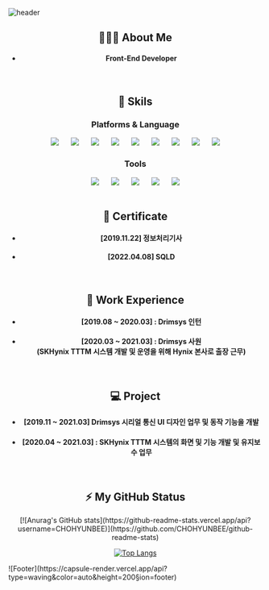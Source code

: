 ![header](https://capsule-render.vercel.app/api?type=Waving&color=auto&height=300&section=header&text=HyunBee%20Cho&fontSize=90)

<div align="center">
<h2>🙋🏻‍♀️ About Me</h2>
<ul>
<li><h4>Front-End Developer</h4></li>
</ul>
<br/>

<h2>💪 Skils</h2>
<h3>Platforms & Language</h3>
<div>
<img src="https://img.shields.io/badge/Java-007396?style=flat-square&logo=Java&logoColor=white" style="height : auto; margin-left : 10px; margin-right : 10px;"/>
<img src="https://img.shields.io/badge/JavaScript-F7DF1E?style=flat-square&logo=JavaScript&logoColor=white" style="height : auto; margin-left : 10px; margin-right : 10px;"/>
<img src="https://img.shields.io/badge/jQuery-0769AD?style=flat-square&logo=jQuery&logoColor=white" style="height : auto; margin-left : 10px; margin-right : 10px;"/>
<img src="https://img.shields.io/badge/C-A8B9CC?style=flat-square&logo=C&logoColor=white" style="height : auto; margin-left : 10px; margin-right : 10px;"/>
<img src="https://img.shields.io/badge/C%23-%23239120.svg?style=flat-square&logo=c-sharp&logoColor=white"  style="height : auto; margin-left : 10px; margin-right : 10px;"/>
<img src="https://img.shields.io/badge/HTML5-E34F26?style=flat-square&logo=HTML5&logoColor=white" style="height : auto; margin-left : 10px; margin-right : 10px;"/>
<img src="https://img.shields.io/badge/CSS3-1572B6?style=flat-square&logo=CSS3&logoColor=white" style="height : auto; margin-left : 10px; margin-right : 10px;"/>
<img src="https://img.shields.io/badge/MySQL-4479A1?style=flat-square&logo=MySQL&logoColor=white" style="height : auto; margin-left : 10px; margin-right : 10px;"/>
<img src="https://img.shields.io/badge/Oracle-F80000?style=flat-square&logo=Oracle&logoColor=white" style="height : auto; margin-left : 10px; margin-right : 10px;"/>
</div>
<div>
<h3>Tools</h3>
<img src="https://img.shields.io/badge/VisualStudio-5C2D91?style=flat-square&logo=VisualStudio&logoColor=white" style="height : auto; margin-left : 10px; margin-right : 10px;"/>
<img src="https://img.shields.io/badge/VisualStudioCode-007ACC?style=flat-square&logo=VisualStudioCode&logoColor=white" style="height : auto; margin-left : 10px; margin-right : 10px;"/>
<img src="https://img.shields.io/badge/EclipseIDE-2C2255?style=flat-square&logo=EclipseIDE&logoColor=white" style="height : auto; margin-left : 10px; margin-right : 10px;"/>
<img src="https://img.shields.io/badge/Jira-0052CC?style=flat-square&logo=Jira&logoColor=white" style="height : auto; margin-left : 10px; margin-right : 10px;"/>
<img src="https://img.shields.io/badge/GitHub-181717?style=flat-square&logo=GitHub&logoColor=white" style="height : auto; margin-left : 10px; margin-right : 10px;"/>
</div>
<br/>

<h2>📃 Certificate</h2>
<ul>
<li><h4>[2019.11.22] 정보처리기사</h4></li>
<li><h4>[2022.04.08] SQLD</h4></li>
</ul>
<br/>

<h2>👔 Work Experience</h2>
<ul>
<li><h4>[2019.08 ~ 2020.03] : Drimsys 인턴</h4></li>
<li><h4>[2020.03 ~ 2021.03] : Drimsys 사원 
<br/>(SKHynix TTTM 시스템 개발 및 운영을 위해 Hynix 본사로 출장 근무)</h4></li>
</ul>
<br/>

<h2>💻 Project</h2>
<ul>
<li><h4>[2019.11 ~ 2021.03] Drimsys 시리얼 통신 UI 디자인 업무 및 동작 기능을 개발</h4></li>
<li><h4>[2020.04 ~ 2021.03] : SKHynix TTTM 시스템의 화면 및 기능 개발 및 유지보수 업무</h4></li>
</ul>
<br/>

<h2>⚡ My GitHub Status</h2>

<div>
[![Anurag's GitHub stats](https://github-readme-stats.vercel.app/api?username=CHOHYUNBEE)](https://github.com/CHOHYUNBEE/github-readme-stats)

[![Top Langs](https://github-readme-stats.vercel.app/api/top-langs/?username=CHOHYUNBEE&layout=compact&theme=default&langs_count=6)](https://github.com/CHOHYUNBEE/github-readme-stats)

</div>
</div>
![Footer](https://capsule-render.vercel.app/api?type=waving&color=auto&height=200&section=footer)
